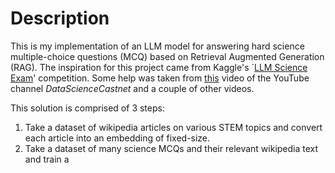 # Description

This is my implementation of an LLM model for answering hard science multiple-choice questions (MCQ) based on Retrieval Augmented Generation (RAG). The inspiration for this project came from Kaggle's `[LLM Science Exam](https://www.kaggle.com/competitions/kaggle-llm-science-exam/overview)' competition. Some help was taken from [this](https://www.youtube.com/watch?v=nvvuTiE4BEk&t=1s) video of the YouTube channel *DataScienceCastnet* and a couple of other videos.

This solution is comprised of 3 steps:

1) Take a dataset of wikipedia articles on various STEM topics and convert each article into an embedding of fixed-size.
2) Take a dataset of many science MCQs and their relevant wikipedia text and train a 
